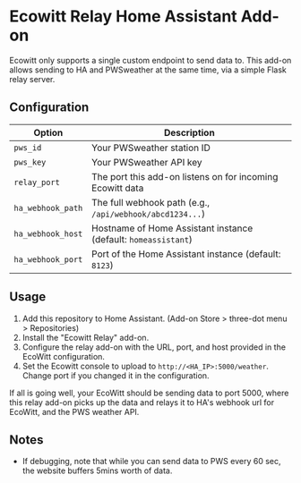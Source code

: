 # Ecowitt Relay Home Assistant Add-on
Ecowitt only supports a single custom endpoint to send data to.  This add-on allows sending to HA and PWSweather at the same time, via a simple Flask relay server.

## Configuration

| Option              | Description                                                  |
|---------------------|--------------------------------------------------------------|
| `pws_id`            | Your PWSweather station ID                                   |
| `pws_key`           | Your PWSweather API key                                      |
| `relay_port`        | The port this add-on listens on for incoming Ecowitt data    |
| `ha_webhook_path`   | The full webhook path (e.g., `/api/webhook/abcd1234...`)     |
| `ha_webhook_host`   | Hostname of Home Assistant instance (default: `homeassistant`)|
| `ha_webhook_port`   | Port of the Home Assistant instance (default: `8123`)        |


## Usage

1. Add this repository to Home Assistant.  (Add-on Store > three-dot menu > Repositories)
2. Install the "Ecowitt Relay" add-on.
3. Configure the relay add-on with the URL, port, and host provided in the EcoWitt configuration.
4. Set the Ecowitt console to upload to `http://<HA_IP>:5000/weather`.  Change port if you changed it in the configuration.

If all is going well, your EcoWitt should be sending data to port 5000, where this relay add-on picks up the data and relays it to HA's webhook url for EcoWitt, and the PWS weather API.

## Notes
- If debugging, note that while you can send data to PWS every 60 sec, the website buffers 5mins worth of data.